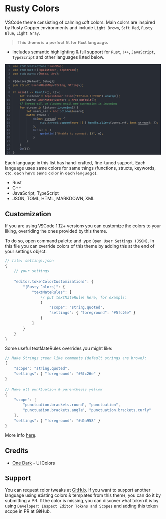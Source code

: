 # Rusty Colors

VSCode theme consisting of calming soft colors. Main colors are inspired by Rusty Copper environments and include `Light Brown`, `Soft Red`, `Rusty Blue`, `Light Gray`.

> This theme is a perfect fit for Rust language.

- Includes semantic highlighting & full support for `Rust`, `C++`, `JavaScript`, `TypeScript` and other languages listed below.

![Preview](https://raw.githubusercontent.com/IoaNNUwU/rusty-colors/master/img/Example.png)

Each language in this list has hand-crafted, fine-tuned support. Each language uses same colors for same things (functions, structs, keywords, etc. each have same color in each language).
- Rust
- C++
- JavaScript, TypeScript
- JSON, TOML, HTML, MARKDOWN, XML

## Customization

If you are using VSCode 1.12+ versions you can customize the colors to your liking, overriding the ones provided by this theme.

To do so, open command palette and type `Open User Settings (JSON)`. In this file you can override colors of this theme by adding this at the end of your settings object:

```js
// file: settings.json
{
    // your settings

    "editor.tokenColorCustomizations": {
        "[Rusty Colors]": {
            "textMateRules": [
                // put textMateRules here, for example:
                {
                    "scope": "string.quoted",
                    "settings": { "foreground": "#5fc26e" }
                }
            ]
        }
    }
}
```

Some useful textMateRules overrides you might like:
```js
// Make Strings green like comments (default strings are brown):
{
    "scope": "string.quoted",
    "settings": { "foreground": "#5fc26e" }
}

// Make all punktuation & parenthesis yellow
{ 
    "scope": [ 
        "punctuation.brackets.round", "punctuation", 
        "punctuation.brackets.angle", "punctuation.brackets.curly"
    ], 
    "settings": { "foreground": "#d9a958" }
}
```

More info [here](https://code.visualstudio.com/docs/getstarted/theme-color-reference).


## Credits

- [One Dark](https://github.com/akamud/vscode-theme-onedark) - UI Colors

## Support

You can request color tweaks at [GitHub](https://github.com/IoaNNUwU/rusty-colors.git). If you want to support another language using existing colors & templates from this theme, you can do it by submitting a PR. If the color is missing, you can discover what token it is by using `Developer: Inspect Editor Tokens and Scopes` and adding this token scope in PR at GitHub.
